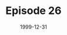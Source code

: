 ---
layout: podcast
title: Episode 26 
number: 26
subtitle: 
summary: 
date: 1999-12-31
location: https://dl.dropboxusercontent.com/s/p1b76n2s5gvmnz1/watir_podcast_26.mp3?dl=0
size: 14,655,238
duration: 30:31
---